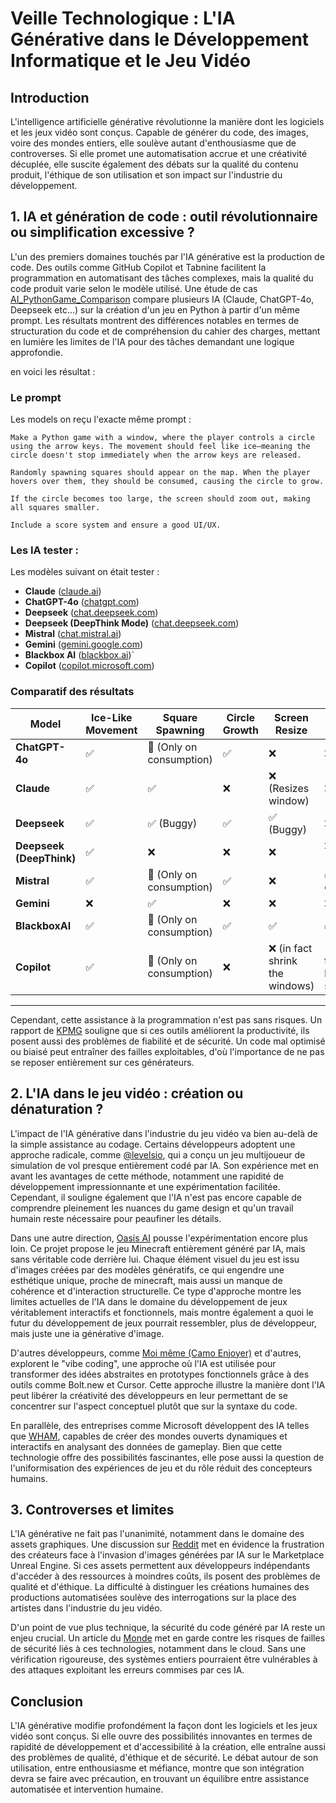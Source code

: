 # Veille Technologique : L'IA Générative dans le Développement Informatique et le Jeu Vidéo

## Introduction
L'intelligence artificielle générative révolutionne la manière dont les logiciels et les jeux vidéo sont conçus. Capable de générer du code, des images, voire des mondes entiers, elle soulève autant d'enthousiasme que de controverses. Si elle promet une automatisation accrue et une créativité décuplée, elle suscite également des débats sur la qualité du contenu produit, l'éthique de son utilisation et son impact sur l'industrie du développement.

## 1. IA et génération de code : outil révolutionnaire ou simplification excessive ?
L'un des premiers domaines touchés par l'IA générative est la production de code. Des outils comme GitHub Copilot et Tabnine facilitent la programmation en automatisant des tâches complexes, mais la qualité du code produit varie selon le modèle utilisé. Une étude de cas [AI_PythonGame_Comparison](https://github.com/CamoLover/AI_PythonGame_Comparison) compare plusieurs IA (Claude, ChatGPT-4o, Deepseek etc...) sur la création d'un jeu en Python à partir d'un même prompt. Les résultats montrent des différences notables en termes de structuration du code et de compréhension du cahier des charges, mettant en lumière les limites de l'IA pour des tâches demandant une logique approfondie.

en voici les résultat : 
### **Le prompt**
Les models on reçu l'exacte même prompt :
```
Make a Python game with a window, where the player controls a circle using the arrow keys. The movement should feel like ice—meaning the circle doesn't stop immediately when the arrow keys are released.

Randomly spawning squares should appear on the map. When the player hovers over them, they should be consumed, causing the circle to grow.

If the circle becomes too large, the screen should zoom out, making all squares smaller.

Include a score system and ensure a good UI/UX.
```

### **Les IA tester :**
Les modèles suivant on était tester : 
- **Claude** ([claude.ai](https://claude.ai)) 
- **ChatGPT-4o** ([chatgpt.com](https://chatgpt.com/)) 
- **Deepseek** ([chat.deepseek.com](https://chat.deepseek.com/)) 
- **Deepseek (DeepThink Mode)** ([chat.deepseek.com](https://chat.deepseek.com/))
- **Mistral** ([chat.mistral.ai](https://chat.mistral.ai/))
- **Gemini** ([gemini.google.com](https://gemini.google.com/app))
- **Blackbox AI** ([blackbox.ai](https://www.blackbox.ai/))`
- **Copilot** ([copilot.microsoft.com](https://copilot.microsoft.com/))
   

### Comparatif des résultats
| Model                     | Ice-Like Movement | Square Spawning | Circle Growth | Screen Resize | Stability |
|--------------------------|-----------------|----------------|---------------|---------------|------------|
| **ChatGPT-4o**           | ✅              | 🔄 (Only on consumption) | ✅ | ❌ | ❌ (Crashes) |
| **Claude**               | ✅              | ✅             | ❌           | ❌ (Resizes window) | ❌ (Flickers) |
| **Deepseek**             | ✅              | ✅ (Buggy)    | ✅           | ✅ (Buggy)    | ❌ |
| **Deepseek (DeepThink)** | ✅              | ❌             | ❌           | ❌           | ❌ (Unplayable) |
| **Mistral**              | ✅              | 🔄 (Only on consumption) | ✅ | ❌ | ✅ (No crashes) |
| **Gemini**               | ❌              | ✅             | ❌           | ❌           | ❌ |
| **BlackboxAI**           | ✅              | 🔄 (Only on consumption) | ✅           | ✅           | ✅ |
| **Copilot**              | ✅              | 🔄 (Only on consumption) | ❌           | ❌ (in fact shrink the windows) | 🔄 (crash if the windows become too small) |

----
Cependant, cette assistance à la programmation n'est pas sans risques. Un rapport de [KPMG](https://kpmg.com/fr/fr/articles/data-ia/ia-generative-developpement-logiciel.html) souligne que si ces outils améliorent la productivité, ils posent aussi des problèmes de fiabilité et de sécurité. Un code mal optimisé ou biaisé peut entraîner des failles exploitables, d'où l'importance de ne pas se reposer entièrement sur ces générateurs.

## 2. L'IA dans le jeu vidéo : création ou dénaturation ?
L'impact de l'IA générative dans l'industrie du jeu vidéo va bien au-delà de la simple assistance au codage. Certains développeurs adoptent une approche radicale, comme [@levelsio](https://x.com/levelsio), qui a conçu un jeu multijoueur de simulation de vol presque entièrement codé par IA. Son expérience met en avant les avantages de cette méthode, notamment une rapidité de développement impressionnante et une expérimentation facilitée. Cependant, il souligne également que l'IA n'est pas encore capable de comprendre pleinement les nuances du game design et qu'un travail humain reste nécessaire pour peaufiner les détails.

Dans une autre direction, [Oasis AI](oasis-ai.org) pousse l'expérimentation encore plus loin. Ce projet propose le jeu Minecraft entièrement généré par IA, mais sans véritable code derrière lui. Chaque élément visuel du jeu est issu d'images créées par des modèles génératifs, ce qui engendre une esthétique unique, proche de minecraft, mais aussi un manque de cohérence et d'interaction structurelle. Ce type d'approche montre les limites actuelles de l'IA dans le domaine du développement de jeux véritablement interactifs et fonctionnels, mais montre également a quoi le futur du développement de jeux pourrait ressembler, plus de développeur, mais juste une ia générative d'image.

D'autres développeurs, comme [Moi même (Camo Enjoyer)](https://x.com/Camo_Enjoyer/status/1897235924175741424) et d'autres, explorent le "vibe coding", une approche où l'IA est utilisée pour transformer des idées abstraites en prototypes fonctionnels grâce à des outils comme Bolt.new et Cursor. Cette approche illustre la manière dont l'IA peut libérer la créativité des développeurs en leur permettant de se concentrer sur l'aspect conceptuel plutôt que sur la syntaxe du code.

En parallèle, des entreprises comme Microsoft développent des IA telles que [WHAM](https://cadenaser.com/nacional/2025/02/19/microsoft-presenta-wham-una-ia-para-generar-mundos-en-videojuegos-cadena-ser/), capables de créer des mondes ouverts dynamiques et interactifs en analysant des données de gameplay. Bien que cette technologie offre des possibilités fascinantes, elle pose aussi la question de l'uniformisation des expériences de jeu et du rôle réduit des concepteurs humains.

## 3. Controverses et limites 
L'IA générative ne fait pas l'unanimité, notamment dans le domaine des assets graphiques. Une discussion sur [Reddit](https://www.reddit.com/r/unrealengine/comments/1apqdfe/the_marketplace_is_infested_with_ai_art_doesnt_it/) met en évidence la frustration des créateurs face à l'invasion d'images générées par IA sur le Marketplace Unreal Engine. Si ces assets permettent aux développeurs indépendants d'accéder à des ressources à moindres coûts, ils posent des problèmes de qualité et d'éthique. La difficulté à distinguer les créations humaines des productions automatisées soulève des interrogations sur la place des artistes dans l'industrie du jeu vidéo.

D'un point de vue plus technique, la sécurité du code généré par IA reste un enjeu crucial. Un article du [Monde](https://www.lemonde.fr/securite-cloud/article/2024/09/06/avec-l-essor-de-l-ia-generative-la-securite-cloud-se-reinvente_6305557_475.html) met en garde contre les risques de failles de sécurité liés à ces technologies, notamment dans le cloud. Sans une vérification rigoureuse, des systèmes entiers pourraient être vulnérables à des attaques exploitant les erreurs commises par ces IA.

## Conclusion
L'IA générative modifie profondément la façon dont les logiciels et les jeux vidéo sont conçus. Si elle ouvre des possibilités innovantes en termes de rapidité de développement et d'accessibilité à la création, elle entraîne aussi des problèmes de qualité, d'éthique et de sécurité. Le débat autour de son utilisation, entre enthousiasme et méfiance, montre que son intégration devra se faire avec précaution, en trouvant un équilibre entre assistance automatisée et intervention humaine.



